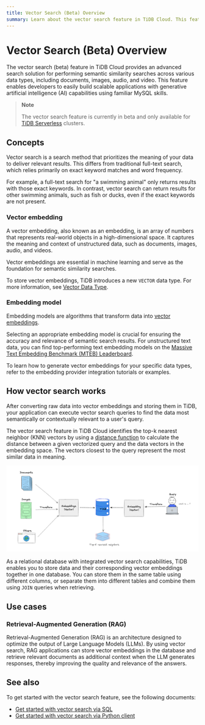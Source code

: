 ```yaml
---
title: Vector Search (Beta) Overview
summary: Learn about the vector search feature in TiDB Cloud. This feature provides an advanced search solution for performing semantic similarity searches across various data types, including documents, images, audio, and video.
---
```


# Vector Search (Beta) Overview

The vector search (beta) feature in TiDB Cloud provides an advanced search solution for performing semantic similarity searches across various data types, including documents, images, audio, and video. This feature enables developers to easily build scalable applications with generative artificial intelligence (AI) capabilities using familiar MySQL skills.

> **Note**
>
> The vector search feature is currently in beta and only available for [TiDB Serverless](/tidb-cloud/select-cluster-tier.md#tidb-serverless) clusters.

## Concepts

Vector search is a search method that prioritizes the meaning of your data to deliver relevant results. This differs from traditional full-text search, which relies primarily on exact keyword matches and word frequency.

For example, a full-text search for "a swimming animal" only returns results with those exact keywords. In contrast, vector search can return results for other swimming animals, such as fish or ducks, even if the exact keywords are not present.

### Vector embedding

A vector embedding, also known as an embedding, is an array of numbers that represents real-world objects in a high-dimensional space. It captures the meaning and context of unstructured data, such as documents, images, audio, and videos.

Vector embeddings are essential in machine learning and serve as the foundation for semantic similarity searches.

To store vector embeddings, TiDB introduces a new `VECTOR` data type. For more information, see [Vector Data Type](/tidb-cloud/vector-search-data-types.md).

### Embedding model

Embedding models are algorithms that transform data into [vector embeddings](#vector-embedding).

Selecting an appropriate embedding model is crucial for ensuring the accuracy and relevance of semantic search results. For unstructured text data, you can find top-performing text embedding models on the [Massive Text Embedding Benchmark (MTEB) Leaderboard](https://huggingface.co/spaces/mteb/leaderboard).

To learn how to generate vector embeddings for your specific data types, refer to the embedding provider integration tutorials or examples.

## How vector search works

After converting raw data into vector embeddings and storing them in TiDB, your application can execute vector search queries to find the data most semantically or contextually relevant to a user's query.

The vector search feature in TiDB Cloud identifies the top-k nearest neighbor (KNN) vectors by using a [distance function](/tidb-cloud/vector-search-functions-and-operators.md) to calculate the distance between a given vectorized query and the data vectors in the embedding space. The vectors closest to the query represent the most similar data in meaning.

![The Schematic TiDB Vector Search](/media/vector-search/embedding-search.png)

As a relational database with integrated vector search capabilities, TiDB enables you to store data and their corresponding vector embeddings together in one database. You can store them in the same table using different columns, or separate them into different tables and combine them using `JOIN` queries when retrieving.

## Use cases

### Retrieval-Augmented Generation (RAG)

Retrieval-Augmented Generation (RAG) is an architecture designed to optimize the output of Large Language Models (LLMs). By using vector search, RAG applications can store vector embeddings in the database and retrieve relevant documents as additional context when the LLM generates responses, thereby improving the quality and relevance of the answers.

## See also

To get started with the vector search feature, see the following documents:

- [Get started with vector search via SQL](/tidb-cloud/vector-search-get-started-via-sql.md)
- [Get started with vector search via Python client](/tidb-cloud/vector-search-get-started-via-python-client.md)
